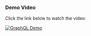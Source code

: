 ### Demo Video
Click the link below to watch the video:

[![GraphQL Demo](https://via.placeholder.com/800x450?text=GraphQL+Demo)](./assets/GraphQl.mp4)

